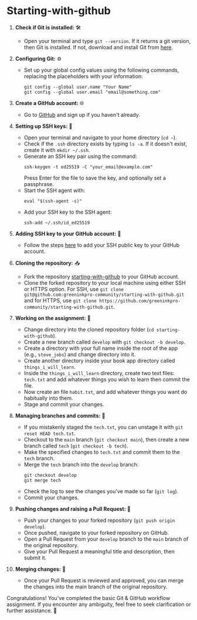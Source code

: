# Starting-with-github

1. **Check if Git is installed:** 🛠️
   - Open your terminal and type `git --version`. If it returns a git version, then Git is installed. If not, download and install Git from [here](https://git-scm.com/downloads).

2. **Configuring Git:** ⚙️
   - Set up your global config values using the following commands, replacing the placeholders with your information:
     ```
     git config --global user.name "Your Name"
     git config --global user.email "email@something.com"
     ```

3. **Create a GitHub account:** 🌐
   - Go to [GitHub](https://github.com/) and sign up if you haven't already.

4. **Setting up SSH keys:** 🔑
   - Open your terminal and navigate to your home directory (`cd ~`).
   - Check if the `.ssh` directory exists by typing `ls -a`. If it doesn't exist, create it with `mkdir ~/.ssh`.
   - Generate an SSH key pair using the command:
     ```
     ssh-keygen -t ed25519 -C "your_email@example.com"
     ```
     Press Enter for the file to save the key, and optionally set a passphrase.
   - Start the SSH agent with:
     ```
     eval "$(ssh-agent -s)"
     ```
   - Add your SSH key to the SSH agent:
     ```
     ssh-add ~/.ssh/id_ed25519
     ```

5. **Adding SSH key to your GitHub account:** 🚪
   - Follow the steps [here](https://docs.github.com/en/enterprise-server@3.1/authentication/connecting-to-github-with-ssh/adding-a-new-ssh-key-to-your-github-account) to add your SSH public key to your GitHub account.

6. **Cloning the repository:** 📥
   - Fork the repository [starting-with-github](https://github.com/greeninkpro-community/starting-with-github) to your GitHub account.
   - Clone the forked repository to your local machine using either SSH or HTTPS option. For SSH, use `git clone git@github.com:greeninkpro-community/starting-with-github.git` and for HTTPS, use `git clone https://github.com/greeninkpro-community/starting-with-github.git`.

7. **Working on the assignment:** 📝
   - Change directory into the cloned repository folder (`cd starting-with-github`).
   - Create a new branch called `develop` with `git checkout -b develop`.
   - Create a directory with your full name inside the root of the app (e.g., `steve_jobs`) and change directory into it.
   - Create another directory inside your book app directory called `things_i_will_learn`.
   - Inside the `things_i_will_learn` directory, create two text files: `tech.txt` and add whatever things you wish to learn then commit the file.
   - Now create an file `habit.txt`, and add whatever things you want do habitually into them.
   - Stage and commit your changes.

8. **Managing branches and commits:** 🔄
   - If you mistakenly staged the `tech.txt`, you can unstage it with `git reset HEAD tech.txt`.
   - Checkout to the `main` branch (`git checkout main`), then create a new branch called `tech` (`git checkout -b tech`).
   - Make the specified changes to `tech.txt` and commit them to the `tech` branch.
   - Merge the `tech` branch into the `develop` branch:
     ```
     git checkout develop
     git merge tech
     ```
   - Check the log to see the changes you've made so far (`git log`).
   - Commit your changes.

9. **Pushing changes and raising a Pull Request:** 🚀
   - Push your changes to your forked repository (`git push origin develop`).
   - Once pushed, navigate to your forked repository on GitHub.
   - Open a Pull Request from your `develop` branch to the `main` branch of the original repository.
   - Give your Pull Request a meaningful title and description, then submit it.

10. **Merging changes:** 🔄
    - Once your Pull Request is reviewed and approved, you can merge the changes into the main branch of the original repository.

Congratulations! You've completed the basic Git & GitHub workflow assignment. If you encounter any ambiguity, feel free to seek clarification or further assistance. 🎉
